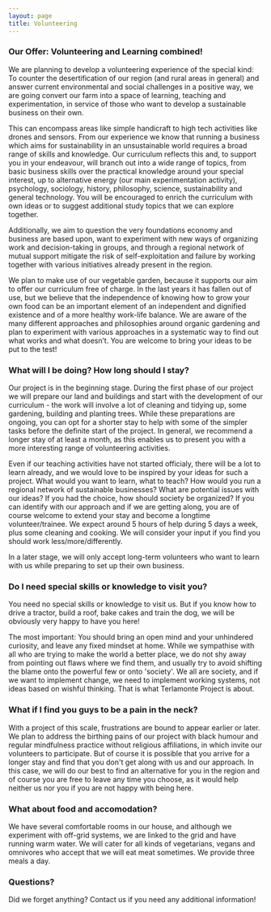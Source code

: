 ```yaml
---
layout: page
title: Volunteering
---
```


### Our Offer: Volunteering and Learning combined!

We are planning to develop a volunteering experience of the special kind: To counter the desertification of our region (and rural areas in general) and answer current environmental and social challenges in a positive way, we are going convert our farm into a space of learning, teaching and experimentation, in service of those who want to develop a sustainable business on their own.

This can encompass areas like simple handicraft to high tech activities like drones and sensors. From our experience we know that running a business which aims for sustainability in an unsustainable world requires a broad range of skills and knowledge. Our curriculum reflects this and, to support you in your endeavour, will branch out into a wide range of topics, from basic business skills over the practical knowledge around your special interest, up to alternative energy (our main experimentation activity), psychology, sociology, history, philosophy, science, sustainability and general technology. You will be encouraged to enrich the curriculum with own ideas or to suggest additional study topics that we can explore together.

Additionally, we aim to question the very foundations economy and business are based upon, want to experiment with new ways of organizing work and decision-taking in groups, and through a regional network of mutual support mitigate the risk of self-exploitation and failure by working together with various initiatives already present in the region.

We plan to make use of our vegetable garden, because it supports our aim to offer our curriculum free of charge. In the last years it has fallen out of use, but we believe that the independence of knowing how to grow your own food can be an important element of an independent and dignified existence and of a more healthy work-life balance. We are aware of the many different approaches and philosophies around organic gardening and plan to experiment with various approaches in a systematic way to find out what works and what doesn’t. You are welcome to bring your ideas to be put to the test!

### What will I be doing? How long should I stay?

Our project is in the beginning stage. During the first phase of our project we will prepare our land and buildings and start with the development of our curriculum - the work will involve a lot of cleaning and tidying up, some gardening, building and planting trees. While these preparations are ongoing, you can opt for a shorter stay to help with some of the simpler tasks before the definite start of the project. In general, we recommend a longer stay of at least a month, as this enables us to present you with a more interesting range of volunteering activities.

Even if our teaching activities have not started officialy, there will be a lot to learn already, and we would love to be inspired by your ideas for such a project. What would you want to learn, what to teach? How would you run a regional network of sustainable businesses? What are potential issues with our ideas? If you had the choice, how should society be organized? If you can identify with our approach and if we are getting along, you are of course welcome to extend your stay and become a longtime volunteer/trainee. We expect around 5 hours of help during 5 days a week, plus some cleaning and cooking. We will consider your input if you find you should work less/more/differently.

In a later stage, we will only accept long-term volunteers who want to learn with us while preparing to set up their own business.

### Do I need special skills or knowledge to visit you?

You need no special skills or knowledge to visit us. But if you know how to drive a tractor, build a roof, bake cakes and train the dog, we will be obviously very happy to have you here!

The most important: You should bring an open mind and your unhindered curiosity, and leave any fixed mindset at home. While we sympathise with all who are trying to make the world a better place, we do not shy away from pointing out flaws where we find them, and usually try to avoid shifting the blame onto the powerful few or onto 'society'. We all are society, and if we want to implement change, we need to implement working systems, not ideas based on wishful thinking. That is what Terlamonte Project is about.

### What if I find you guys to be a pain in the neck?

With a project of this scale, frustrations are bound to appear earlier or later. We plan to address the birthing pains of our project with black humour and regular mindfulness practice without religious affiliations, in which invite our volunteers to participate.
But of course it is possible that you arrive for a longer stay and find that you don't get along with us and our approach. In this case, we will do our best to find an alternative for you in the region and of course you are free to leave any time you choose, as it would help neither us nor you if you are not happy with being here.

### What about food and accomodation?

We have several comfortable rooms in our house, and although we experiment with off-grid systems, we are linked to the grid and have running warm water. We will cater for all kinds of vegetarians, vegans and omnivores who accept that we will eat meat sometimes. We provide three meals a day.

### Questions?

Did we forget anything? Contact us if you need any additional information!
